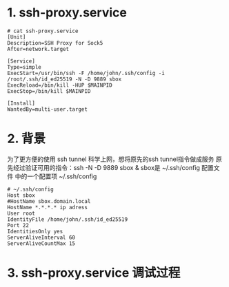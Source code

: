 # 1. ssh-proxy.service
```
# cat ssh-proxy.service 
[Unit]
Description=SSH Proxy for Sock5 
After=network.target

[Service]
Type=simple
ExecStart=/usr/bin/ssh -F /home/john/.ssh/config -i /root/.ssh/id_ed25519 -N -D 9889 sbox
ExecReload=/bin/kill -HUP $MAINPID
ExecStop=/bin/kill $MAINPID

[Install]
WantedBy=multi-user.target

```

# 2. 背景
为了更方便的使用 ssh tunnel 科学上网，想将原先的ssh tunnel指令做成服务
原先经过验证可用的指令：ssh -N -D 9889 sbox &
sbox是 ~/.ssh/config 配置文件 中的一个配置项
~/.ssh/config
```
# ~/.ssh/config
Host sbox
#HostName sbox.domain.local
HostName *.*.*.* ip adress
User root
IdentityFile /home/john/.ssh/id_ed25519
Port 22
IdentitiesOnly yes
ServerAliveInterval 60
ServerAliveCountMax 15
```

# 3. ssh-proxy.service 调试过程





